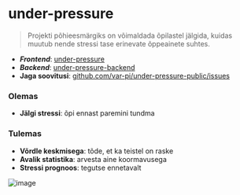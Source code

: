 # under-pressure

> Projekti põhieesmärgiks on võimaldada õpilastel jälgida, kuidas muutub nende stressi tase erinevate õppeainete suhtes.
* **_Frontend_**: [under-pressure](https://github.com/var-pi/under-pressure)
* **_Backend_**: [under-pressure-backend](https://github.com/var-pi/under-pressure-backend)
* **Jaga soovitusi**: [github.com/var-pi/under-pressure-public/issues](https://github.com/var-pi/under-pressure-public/issues)

### Olemas

* **Jälgi stressi**: õpi ennast paremini tundma

### Tulemas
* **Võrdle keskmisega**: tõde, et ka teistel on raske
* **Avalik statistika**: arvesta aine koormavusega
* **Stressi prognoos**: tegutse ennetavalt

![image](https://github.com/var-pi/under-pressure-public/assets/66830771/c981c56b-506c-4628-b8b3-446ec534db41)

